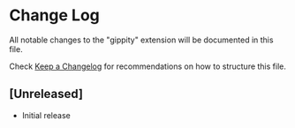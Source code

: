 # Change Log

All notable changes to the "gippity" extension will be documented in this file.

Check [Keep a Changelog](http://keepachangelog.com/) for recommendations on how to structure this file.

## [Unreleased]

- Initial release